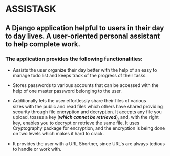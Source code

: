 # ASSISTASK
   ## A Django application helpful to users in their day to day lives. A user-oriented personal assistant to help complete work. 
### The application provides the following functionalities: 

 * Assists the user organize their day better with the help of an easy to manage todo list and keeps track of the progress of their tasks.

 * Stores passwords to various accounts that can be accessed with the help of one master password belonging to the user.

 * Additionally lets the user effortlessly share their files of various sizes with the public and read files which others have shared providing security through file encryption and decryption. 
It accepts any file you upload, tosses a key (***which cannot be retrieved***), and, with the right key, enables you to decrypt or retrieve the same file. It uses Cryptography package for encryption, and the encryption is being done on two levels which makes it hard to crack. 

 * It provides the user with a URL Shortner, since URL's are always tedious to handle or work with. 
     

